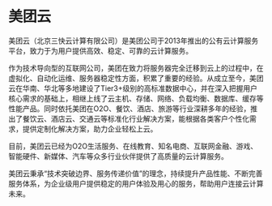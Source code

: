 # 美团云

美团云（北京三快云计算有限公司）是美团公司于2013年推出的公有云计算服务平台，致力于为用户提供高效、稳定、可靠的云计算服务。

作为技术导向型的互联网公司，美团在致力将服务器完全迁移到云上的过程中，在虚拟化、自动化运维、服务器稳定性方面，积累了重要的经验。从成立至今，美团云在华南、华北等多地建设了Tier3+级别的高标准数据中心，并在深入把握用户核心需求的基础上，相继上线了云主机、存储、网络、负载均衡、数据库、缓存等性能产品。同时依托美团在O2O、餐饮、酒店、旅游等行业深耕多年的经验，推出了餐饮云、酒店云、交通云等标准化行业解决方案，能根据各类客户个性化需求，提供定制化解决方案，助力企业轻松上云。

目前，美团云已经为O2O生活服务、在线教育、知名电商、互联网金融、游戏、智能硬件、新媒体、汽车等众多行业伙伴提供了高质量的云计算服务。

美团云秉承“技术突破边界、服务传递价值”的理念，持续提升产品性能、不断完善服务体系，为企业级用户提供稳定的用户体验及用心的服务，帮助用户连接云计算未来。
